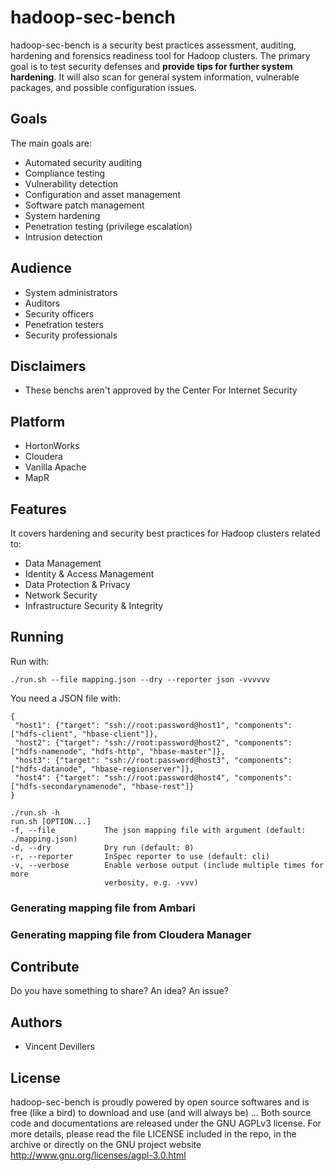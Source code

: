 # hadoop-sec-bench

hadoop-sec-bench is a security best practices assessment, auditing, hardening and forensics readiness tool for Hadoop clusters. The primary goal is to test security defenses and **provide tips for further system hardening**. It will also scan for general system information, vulnerable packages, and possible configuration issues.

## Goals

The main goals are:
- Automated security auditing
- Compliance testing
- Vulnerability detection
- Configuration and asset management
- Software patch management
- System hardening
- Penetration testing (privilege escalation)
- Intrusion detection

## Audience

- System administrators
- Auditors
- Security officers
- Penetration testers
- Security professionals

## Disclaimers

- These benchs aren't approved by the Center For Internet Security

## Platform

- HortonWorks
- Cloudera
- Vanilla Apache
- MapR

## Features

It covers hardening and security best practices for Hadoop clusters related to:

- Data Management
- Identity & Access Management
- Data Protection & Privacy
- Network Security
- Infrastructure Security & Integrity

## Running

Run with:
```
./run.sh --file mapping.json --dry --reporter json -vvvvvv
```

You need a JSON file with:

```
{
 "host1": {"target": "ssh://root:password@host1", "components": ["hdfs-client", "hbase-client"]},
 "host2": {"target": "ssh://root:password@host2", "components": ["hdfs-namenode", "hdfs-http", "hbase-master"]},
 "host3": {"target": "ssh://root:password@host3", "components": ["hdfs-datanode", "hbase-regionserver"]},
 "host4": {"target": "ssh://root:password@host4", "components": ["hdfs-secondarynamenode", "hbase-rest"]}
}
```

```
./run.sh -h
run.sh [OPTION...]
-f, --file           The json mapping file with argument (default: ./mapping.json)
-d, --dry            Dry run (default: 0)
-r, --reporter       InSpec reporter to use (default: cli)
-v, --verbose        Enable verbose output (include multiple times for more
                     verbosity, e.g. -vvv)
```

### Generating mapping file from Ambari

### Generating mapping file from Cloudera Manager

## Contribute

Do you have something to share? An idea? An issue?

## Authors

- Vincent Devillers

## License

hadoop-sec-bench is proudly powered by open source softwares and is free (like a bird) to download and use (and will always be) ...
Both source code and documentations are released under the GNU AGPLv3 license.
For more details, please read the file LICENSE included in the repo, in the archive or directly on the GNU project website http://www.gnu.org/licenses/agpl-3.0.html
